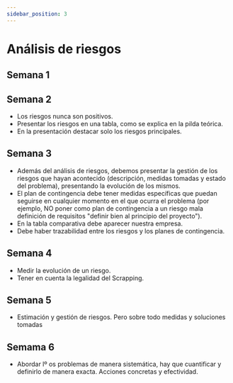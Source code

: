 ```yaml
---
sidebar_position: 3
---
```


# Análisis de riesgos

## Semana 1

## Semana 2
- Los riesgos nunca son positivos.
- Presentar los riesgos en una tabla, como se explica en la pilda teórica.
- En la presentación destacar solo los riesgos principales.

## Semana 3
- Además del análisis de riesgos, debemos presentar la gestión de los riesgos que hayan acontecido (descripción, medidas tomadas y estado del problema), presentando la evolución de los mismos.
- El plan de contingencia debe tener medidas específicas que puedan seguirse en cualquier momento en el que ocurra el problema (por ejemplo, NO poner como plan de contingencia a un riesgo mala definición de requisitos "definir bien al principio del proyecto").
- En la tabla comparativa debe aparecer nuestra empresa.
- Debe haber trazabilidad entre los riesgos y los planes de contingencia.

## Semana 4
- Medir la evolución de un riesgo.
- Tener en cuenta la legalidad del Scrapping.

## Semana 5
- Estimación y gestión de riesgos. Pero sobre todo medidas y soluciones tomadas

## Semama 6
- Abordar lº os problemas de manera sistemática, hay que cuantificar y definirlo de manera exacta. Acciones concretas y efectividad.

